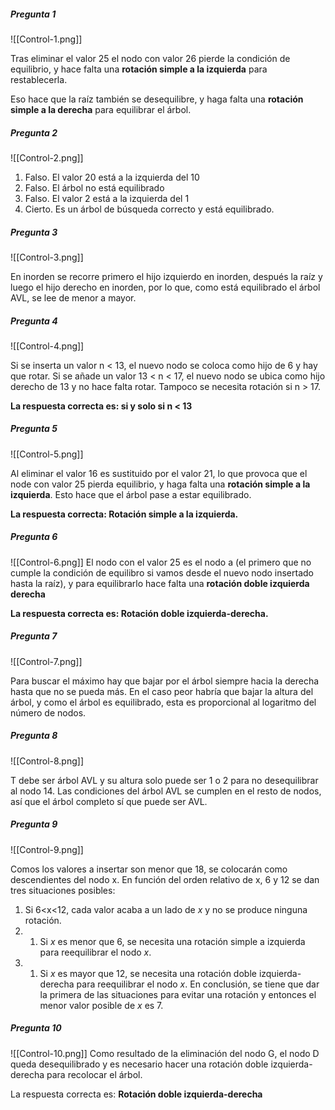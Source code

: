 ##### Pregunta 1

![[Control-1.png]]

Tras eliminar el valor 25 el nodo con valor 26 pierde la condición de equilibrio, y hace falta una **rotación simple a la izquierda** para restablecerla.

Eso hace que la raíz también se desequilibre, y haga falta una **rotación simple a la derecha** para equilibrar el árbol.

##### Pregunta 2
![[Control-2.png]]

1.  Falso. El valor 20 está a la izquierda del 10
2.  Falso. El árbol no está equilibrado
3.  Falso. El valor 2 está a la izquierda del 1
4.  Cierto. Es un árbol de búsqueda correcto y está equilibrado.
#####  Pregunta 3
![[Control-3.png]]

En inorden se recorre primero el hijo izquierdo en inorden, después la raíz y luego el hijo derecho en inorden, por lo que, como está equilibrado el árbol AVL, se lee de menor a mayor.

##### Pregunta 4
![[Control-4.png]]

Si se inserta un valor n < 13, el nuevo nodo se coloca como hijo de 6 y hay que rotar. Si se añade un valor 13 < n < 17, el nuevo nodo se ubica como hijo derecho de 13 y no hace falta rotar. Tampoco se necesita rotación si n > 17.

**La respuesta correcta es: si y solo si n < 13** 

##### Pregunta 5
![[Control-5.png]]

Al eliminar el valor 16 es sustituido por el valor 21, lo que provoca que el node con valor 25 pierda equilibrio, y haga falta una **rotación simple a la izquierda**. Esto hace que el árbol pase a estar equilibrado.

**La respuesta correcta: Rotación simple a la izquierda.**

##### Pregunta 6
![[Control-6.png]]
El nodo con el valor 25 es el nodo a (el primero que no cumple la condición de equilibro si vamos desde el nuevo nodo insertado hasta la raíz), y para equilibrarlo hace falta una **rotación doble izquierda derecha**

**La respuesta correcta es: Rotación doble izquierda-derecha.**

##### Pregunta 7
![[Control-7.png]]

Para buscar el máximo hay que bajar por el árbol siempre hacia la derecha hasta que no se pueda más. En el caso peor habría que bajar la altura del árbol, y como el árbol es equilibrado, esta es proporcional al logaritmo del número de nodos.

##### Pregunta 8
![[Control-8.png]]

T debe ser árbol AVL y su altura solo puede ser 1 o 2 para no desequilibrar al nodo 14. Las condiciones del árbol AVL se cumplen en el resto de nodos, así que el árbol completo sí que puede ser AVL.

##### Pregunta 9
![[Control-9.png]]

Comos los valores a insertar son menor que 18, se colocarán como descendientes del nodo x. En función del orden relativo de x, 6 y 12 se dan tres situaciones posibles:
1. Si 6<x<12, cada valor acaba a un lado de _x_ y no se produce ninguna rotación.
2. 1. Si _x_ es menor que 6, se necesita una rotación simple a izquierda para reequilibrar el nodo _x_.
3. 1. Si _x_ es mayor que 12, se necesita una rotación doble izquierda-derecha para reequilibrar el nodo _x_.
En conclusión, se tiene que dar la primera de las situaciones para evitar una rotación y entonces el menor valor posible de _x_ es 7.

##### Pregunta 10
![[Control-10.png]]
Como resultado de la eliminación del nodo G, el nodo D queda desequilibrado y es necesario hacer una rotación doble izquierda-derecha para recolocar el árbol.

La respuesta correcta es: **Rotación doble izquierda-derecha**